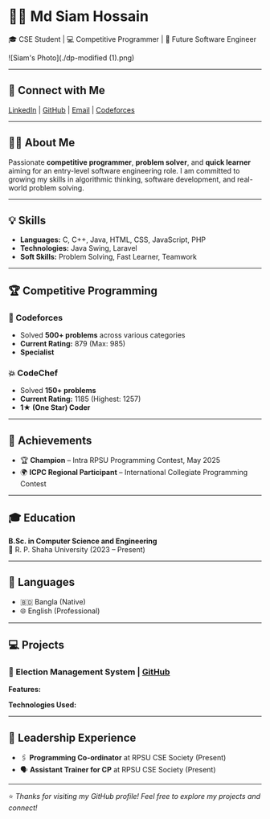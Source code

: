 # 👨‍💻 Md Siam Hossain

🎓 CSE Student | 💻 Competitive Programmer | 🚀 Future Software Engineer

![Siam's Photo](./dp-modified (1).png) <!-- Replace this with actual photo URL if available -->

---

## 🔗 Connect with Me

[LinkedIn](www.linkedin.com/in/siam-hossain-33305a25b) | [GitHub](https://github.com/hossainsiam133) | [Email](www.cpsiam221@gmail.com) | [Codeforces](https://codeforces.com/profile/Siam84)

---

## 🧑‍💼 About Me

Passionate **competitive programmer**, **problem solver**, and **quick learner** aiming for an entry-level software engineering role. I am committed to growing my skills in algorithmic thinking, software development, and real-world problem solving.

---

## 💡 Skills

- **Languages:** C, C++, Java, HTML, CSS, JavaScript, PHP  
- **Technologies:** Java Swing, Laravel 
- **Soft Skills:** Problem Solving, Fast Learner, Teamwork

---

## 🏆 Competitive Programming

### 🧠 Codeforces  
- Solved **500+ problems** across various categories  
- **Current Rating:** 879 (Max: 985)  
- **Specialist**

### 💥 CodeChef  
- Solved **150+ problems**  
- **Current Rating:** 1185 (Highest: 1257)  
- **1★ (One Star) Coder**

---

## 🥇 Achievements

- 🏆 **Champion** – Intra RPSU Programming Contest, May 2025  
- 🌍 **ICPC Regional Participant** – International Collegiate Programming Contest

---

## 🎓 Education

**B.Sc. in Computer Science and Engineering**  
📍 R. P. Shaha University (2023 – Present)

---

## 🧠 Languages

- 🇧🇩 Bangla (Native)  
- 🌐 English (Professional)

---

## 💻 Projects

### 🔧 Election Management System | [GitHub]()  
**Features:**
<!-- Dynamically generates class routines using recursive and backtracking logic -->
<!-- Considers teacher availability and constraints -->

**Technologies Used:**
<!--| Tool         | Purpose                  |
|--------------|--------------------------|
| JavaFX       | Desktop app development  |
| SceneBuilder | UI design                | -->

---

## 👑 Leadership Experience

- 🖇️ **Programming Co-ordinator** at RPSU CSE Society (Present)  
- 🗣️ **Assistant Trainer for CP** at RPSU CSE Society (Present)

---

⭐ *Thanks for visiting my GitHub profile! Feel free to explore my projects and connect!*
